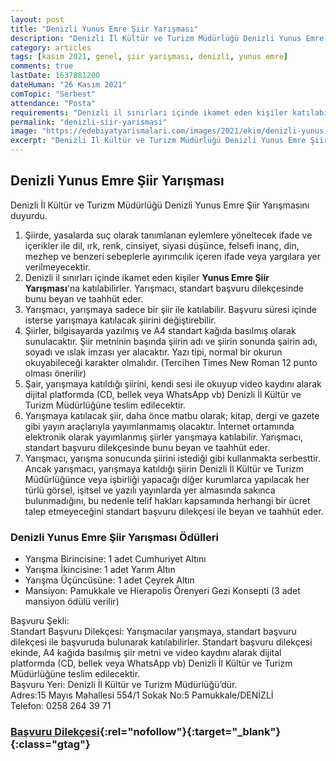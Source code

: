 ```yaml
---
layout: post
title: "Denizli Yunus Emre Şiir Yarışması"
description: "Denizli İl Kültür ve Turizm Müdürlüğü Denizli Yunus Emre Şiir Yarışmasını duyurdu"
category: articles
tags: [kasım 2021, genel, şiir yarışması, denizli, yunus emre]
comments: true
lastDate: 1637881200 
dateHuman: "26 Kasım 2021"
comTopic: "Serbest"
attendance: "Posta"
requirements: "Denizli il sınırları içinde ikamet eden kişiler katılabilir"
permalink: "denizli-siir-yarismasi"
image: "https://edebiyatyarismalari.com/images/2021/ekim/denizli-yunus-emre-siir-yarismasi.JPG"
excerpt: "Denizli İl Kültür ve Turizm Müdürlüğü Denizli Yunus Emre Şiir Yarışmasını duyurdu"
---
```


## Denizli Yunus Emre Şiir Yarışması
Denizli İl Kültür ve Turizm Müdürlüğü Denizli Yunus Emre Şiir Yarışmasını duyurdu.

1. Şiirde, yasalarda suç olarak tanımlanan eylemlere yöneltecek ifade ve içerikler ile dil, ırk, renk, cinsiyet, siyasi düşünce, felsefi inanç, din, mezhep ve benzeri sebeplerle ayırımcılık içeren ifade veya yargılara yer verilmeyecektir.
2. Denizli il sınırları içinde ikamet eden kişiler **Yunus Emre Şiir Yarışması**'na katılabilirler. Yarışmacı, standart başvuru dilekçesinde bunu beyan ve taahhüt eder. 
3. Yarışmacı, yarışmaya sadece bir şiir ile katılabilir. Başvuru süresi içinde isterse yarışmaya katılacak şiirini değiştirebilir.
4. Şiirler, bilgisayarda yazılmış ve A4 standart kağıda basılmış olarak sunulacaktır. Şiir metninin başında şiirin adı ve şiirin sonunda şairin adı, soyadı ve ıslak imzası yer alacaktır. Yazı tipi, normal bir okurun okuyabileceği karakter olmalıdır. (Tercihen Times New Roman 12 punto olması önerilir)
5. Şair, yarışmaya katıldığı şiirini, kendi sesi ile okuyup video kaydını alarak dijital platformda (CD, bellek veya WhatsApp vb) Denizli İl Kültür ve Turizm Müdürlüğüne teslim edilecektir. 
6. Yarışmaya katılacak şiir, daha önce matbu olarak; kitap, dergi ve gazete gibi yayın araçlarıyla yayımlanmamış olacaktır. İnternet ortamında elektronik olarak yayımlanmış şiirler yarışmaya katılabilir. Yarışmacı, standart başvuru dilekçesinde bunu beyan ve taahhüt eder. 
7. Yarışmacı, yarışma sonucunda şiirini istediği gibi kullanmakta serbesttir. Ancak yarışmacı, yarışmaya katıldığı şiirin Denizli İl Kültür ve Turizm Müdürlüğünce veya işbirliği yapacağı diğer kurumlarca yapılacak her türlü görsel, işitsel ve yazılı yayınlarda yer almasında sakınca bulunmadığını, bu nedenle telif hakları kapsamında herhangi bir ücret talep etmeyeceğini standart başvuru dilekçesi ile beyan ve taahhüt eder.

### Denizli Yunus Emre Şiir Yarışması Ödülleri
- Yarışma Birincisine: 1 adet Cumhuriyet Altını
- Yarışma İkincisine: 1 adet Yarım Altın
- Yarışma Üçüncüsüne: 1 adet Çeyrek Altın
- Mansiyon: Pamukkale ve Hierapolis Örenyeri Gezi Konsepti (3 adet mansiyon ödülü verilir)

Başvuru Şekli:  
Standart Başvuru Dilekçesi: Yarışmacılar yarışmaya, standart başvuru dilekçesi ile başvuruda bulunarak katılabilirler. Standart başvuru dilekçesi ekinde, A4 kağıda basılmış şiir metni ve video kaydını alarak dijital platformda (CD, bellek veya WhatsApp vb) Denizli İl Kültür ve Turizm Müdürlüğüne teslim edilecektir.  
Başvuru Yeri: Denizli İl Kültür ve Turizm Müdürlüğü’dür.  
Adres:15 Mayıs Mahallesi 554/1 Sokak No:5 Pamukkale/DENİZLİ  
Telefon: 0258 264 39 71  

### [Başvuru Dilekçesi](http://www.civril.gov.tr/kurumlar/civril.gov.tr/dosyalar/Kultur_Basvuru_Dilekcesi.docx){:rel="nofollow"}{:target="_blank"}{:class="gtag"}

